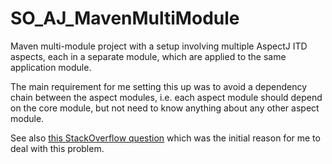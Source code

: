 SO_AJ_MavenMultiModule
======================

Maven multi-module project with a setup involving multiple AspectJ ITD aspects,
each in a separate module, which are applied to the same application module.

The main requirement for me setting this up was to avoid a dependency chain between
the aspect modules, i.e. each aspect module should depend on the core module,
but not need to know anything about any other aspect module.

See also [this StackOverflow question](http://stackoverflow.com/q/26495125/1082681)
which was the initial reason for me to deal with this problem.
